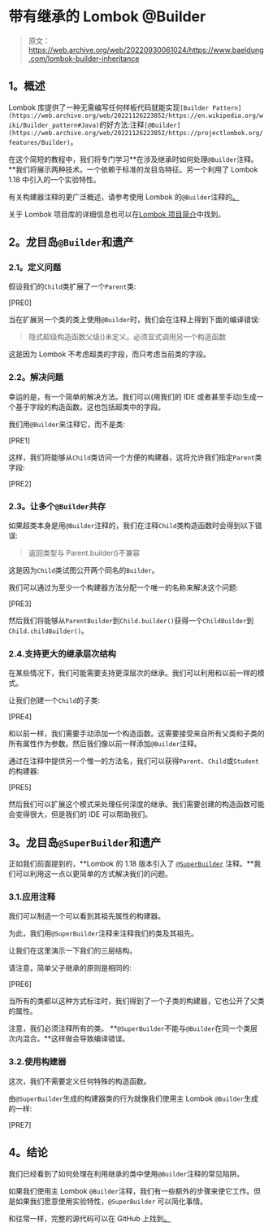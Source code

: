 # 带有继承的 Lombok @Builder

> 原文：<https://web.archive.org/web/20220930061024/https://www.baeldung.com/lombok-builder-inheritance>

## **1。概述**

Lombok 库提供了一种无需编写任何样板代码就能实现`[Builder Pattern](https://web.archive.org/web/20221126223852/https://en.wikipedia.org/wiki/Builder_pattern#Java)`的好方法:注释`[@Builder](https://web.archive.org/web/20221126223852/https://projectlombok.org/features/Builder)`。

在这个简短的教程中，我们将专门学习**在涉及继承时如何处理`@Builder`注释。**我们将展示两种技术。一个依赖于标准的龙目岛特征。另一个利用了 Lombok 1.18 中引入的一个实验特性。

有关构建器注释的更广泛概述，请参考使用 Lombok 的`@Builder`注释的[。](/web/20221126223852/https://www.baeldung.com/lombok-builder)

关于 Lombok 项目库的详细信息也可以在[Lombok 项目简介](/web/20221126223852/https://www.baeldung.com/intro-to-project-lombok)中找到。

## **2。龙目岛`@Builder`和遗产**

### **2.1。定义问题**

假设我们的`Child`类扩展了一个`Parent`类:

[PRE0]

当在扩展另一个类的类上使用`@Builder`时，我们会在注释上得到下面的编译错误:

> 隐式超级构造函数父级()未定义。必须显式调用另一个构造函数

这是因为 Lombok 不考虑超类的字段，而只考虑当前类的字段。

### **2.2。解决问题**

幸运的是，有一个简单的解决方法。我们可以(用我们的 IDE 或者甚至手动)生成一个基于字段的构造函数。这也包括超类中的字段。

我们用`@Builder`来注释它，而不是类:

[PRE1]

这样，我们将能够从`Child`类访问一个方便的构建器，这将允许我们指定`Parent`类字段:

[PRE2]

### **2.3。让多个`@Builder`共存**

如果超类本身是用`@Builder`注释的，我们在注释`Child`类构造函数时会得到以下错误:

> 返回类型与 Parent.builder()不兼容

这是因为`Child`类试图公开两个同名的`Builder`。

我们可以通过为至少一个构建器方法分配一个唯一的名称来解决这个问题:

[PRE3]

然后我们将能够从`ParentBuilder`到`Child.builder()`获得一个`ChildBuilder`到`Child.childBuilder()`。

### 2.4.支持更大的继承层次结构

在某些情况下，我们可能需要支持更深层次的继承。我们可以利用和以前一样的模式。

让我们创建一个`Child`的子类:

[PRE4]

和以前一样，我们需要手动添加一个构造函数。这需要接受来自所有父类和子类的所有属性作为参数。然后我们像以前一样添加`@Builder`注释。

通过在注释中提供另一个惟一的方法名，我们可以获得`Parent`、`Child`或`Student`的构建器:

[PRE5]

然后我们可以扩展这个模式来处理任何深度的继承。我们需要创建的构造函数可能会变得很大，但是我们的 IDE 可以帮助我们。

## **3。龙目岛`@SuperBuilder`和遗产**

正如我们前面提到的，**Lombok 的 1.18 版本引入了 [`@SuperBuilder`](https://web.archive.org/web/20221126223852/https://projectlombok.org/features/experimental/SuperBuilder) 注释。**我们可以利用这一点以更简单的方式解决我们的问题。

### 3.1.应用注释

我们可以制造一个可以看到其祖先属性的构建器。

为此，我们用`@SuperBuilder`注释来注释我们的类及其祖先。

让我们在这里演示一下我们的三层结构。

请注意，简单父子继承的原则是相同的:

[PRE6]

当所有的类都以这种方式标注时，我们得到了一个子类的构建器，它也公开了父类的属性。

注意，我们必须注释所有的类。 **`@SuperBuilder`不能与`@Builder`在同一个类层次内混合。**这样做会导致编译错误。

### 3.2.使用构建器

这次，我们不需要定义任何特殊的构造函数。

由`@SuperBuilder`生成的构建器类的行为就像我们使用主 Lombok `@Builder`生成的一样:

[PRE7]

## **4。结论**

我们已经看到了如何处理在利用继承的类中使用`@Builder`注释的常见陷阱。

如果我们使用主 Lombok `@Builder`注释，我们有一些额外的步骤来使它工作。但是如果我们愿意使用实验特性，`@SuperBuilder` 可以简化事情。

和往常一样，完整的源代码可以在 GitHub 上找到[。](https://web.archive.org/web/20221126223852/https://github.com/eugenp/tutorials/tree/master/lombok-modules/lombok)